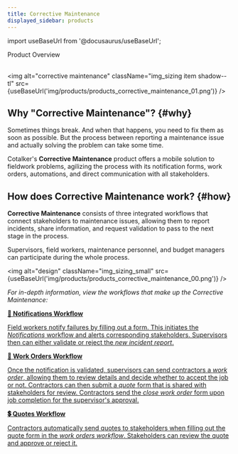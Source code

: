 ```yaml
---
title: Corrective Maintenance
displayed_sidebar: products
---
```


import useBaseUrl from '@docusaurus/useBaseUrl'; 

<span className="hero__title">Product Overview</span>
<br/>
<br/>

<img alt="corrective maintenance" className="img_sizing item shadow--tl" src={useBaseUrl('img/products/products_corrective_maintenance_01.png')} />
<br/>

## Why "Corrective Maintenance"? {#why}

Sometimes things break. And when that happens, you need to fix them as soon as possible. But the process between reporting a maintenance issue and actually solving the problem can take some time. 

Cotalker's **Corrective Maintenance** product offers a mobile solution to fieldwork problems, agilizing the process with its notification forms, work orders, automations, and direct communication with all stakeholders.

## How does Corrective Maintenance work? {#how}

**Corrective Maintenance** consists of three integrated workflows that connect stakeholders to maintenance issues, allowing them to report incidents, share information, and request validation to pass to the next stage in the process. 

Supervisors, field workers, maintenance personnel, and budget managers can participate during the whole process.

<img alt="design" className="img_sizing_small" src={useBaseUrl('img/products/products_corrective_maintenance_00.png')} />
<br/>

_For in-depth information, view the workflows that make up the Corrective Maintenance:_

<div className="container">
<div className="row">

<div className="col col--12 margin-bottom--lg">
<a className="card2 padding--lg cardContainer_qNfC" href="/docs/products/workflows/notifications/overview">

<span className="hero__subtitle"><b>🔔 Notifications Workflow</b></span> 

Field workers notify failures by filling out a form. This initiates the _Notifications_ workflow and alerts corresponding stakeholders. Supervisors then can either validate or reject the _new incident report_.

</a>
</div>

<div className="col col--12 margin-bottom--lg">
<a className="card2 padding--lg cardContainer_qNfC" href="/docs/products/workflows/work_orders/overview_intro">

<span className="hero__subtitle"><b>🧾 Work Orders Workflow</b></span> 

Once the notification is validated, supervisors can send contractors a _work order_, allowing them to review details and decide whether to accept the job or not. Contractors can then submit a _quote_ form that is shared with stakeholders for review. Contractors send the _close work order_ form upon job completion for the supervisor's approval.

</a>
</div>

<div className="col col--12 margin-bottom--lg">
<a className="card2 padding--lg cardContainer_qNfC" href="/docs/products/workflows/budget_management/overview">

<span className="hero__subtitle"><b>💲 Quotes Workflow</b></span> 

Contractors automatically send quotes to stakeholders when filling out the quote form in the _work orders workflow_. Stakeholders can review the quote and approve or reject it.

</a>
</div>

</div>
</div>
<br/>



